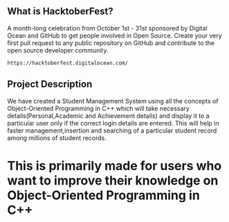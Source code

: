 ## What is HacktoberFest?
A month-long celebration from October 1st - 31st sponsored by Digital Ocean and GitHub to get people involved in Open Source. Create your very first pull request to any public repository on GitHub and contribute to the open source developer community.

```
https://hacktoberfest.digitalocean.com/
```
## Project Description
We have created a Student Management System using all the concepts of Object-Oriented Programming in C++ which will take necessary details(Personal,Academic and 
Achievement details) and display it to a particular user only if the correct login details are entered. This will help in faster management,insertion
and searching of a particular student record among millions of student records.

# This is primarily made for users who want to improve their knowledge on Object-Oriented Programming in C++

